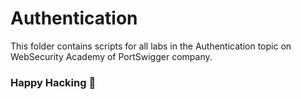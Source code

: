 # Authentication
This folder contains scripts for all labs in the Authentication topic on WebSecurity Academy of PortSwigger company.

### Happy Hacking 👾

